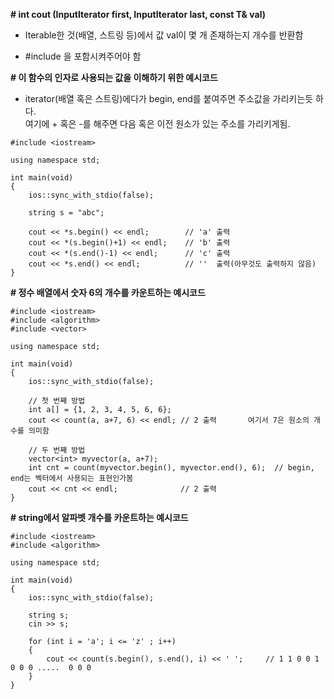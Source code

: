 ﻿**# int cout (InputIterator first, InputIterator last, const T& val)**

- Iterable한 것(배열, 스트링 등)에서 값 val이 몇 개 존재하는지 개수를 반환함

- #include <algorithm> 을 포함시켜주어야 함

**# 이 함수의 인자로 사용되는 값을 이해하기 위한 예시코드**

- iterator(배열 혹은 스트링)에다가 begin, end를 붙여주면 주소값을 가리키는듯 하다.  
여기에 + 혹은 -를 해주면 다음 혹은 이전 원소가 있는 주소를 가리키게됨.

```
#include <iostream>

using namespace std;

int main(void)
{
    ios::sync_with_stdio(false);

    string s = "abc";

    cout << *s.begin() << endl;        // 'a' 출력
    cout << *(s.begin()+1) << endl;    // 'b' 출력
    cout << *(s.end()-1) << endl;      // 'c' 출력
    cout << *s.end() << endl;          // ''  출력(아무것도 출력하지 않음)
}
```

**# 정수 배열에서 숫자 6의 개수를 카운트하는 예시코드**

```
#include <iostream>
#include <algorithm>
#include <vector>

using namespace std;

int main(void)
{
    ios::sync_with_stdio(false);

    // 첫 번째 방법
    int a[] = {1, 2, 3, 4, 5, 6, 6};
    cout << count(a, a+7, 6) << endl; // 2 출력       여기서 7은 원소의 개수를 의미함

    // 두 번째 방법
    vector<int> myvector(a, a+7);
    int cnt = count(myvector.begin(), myvector.end(), 6);  // begin, end는 벡터에서 사용되는 표현인가봄
    cout << cnt << endl;              // 2 출력
}
```

**# string에서 알파벳 개수를 카운트하는 예시코드**

```
#include <iostream>
#include <algorithm>

using namespace std;

int main(void)
{
    ios::sync_with_stdio(false);

    string s;
    cin >> s;

    for (int i = 'a'; i <= 'z' ; i++)
    {
        cout << count(s.begin(), s.end(), i) << ' ';     // 1 1 0 0 1 0 0 0 .....  0 0 0
    }
}
```
